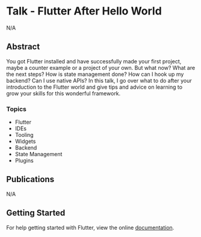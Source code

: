 # Talk - Flutter After Hello World

N/A

## Abstract

You got Flutter installed and have successfully made your first project, maybe a counter example or a project of your own. But what now? 
What are the next steps? How is state management done? How can I hook up my backend? Can I use native APIs?
In this talk, I go over what to do after your introduction to the Flutter world and give tips and advice on learning to grow your skills for this wonderful framework.

### Topics
- Flutter
- IDEs
- Tooling
- Widgets
- Backend
- State Management
- Plugins


## Publications

N/A

## Getting Started

For help getting started with Flutter, view the online
[documentation](https://flutter.dev/).
